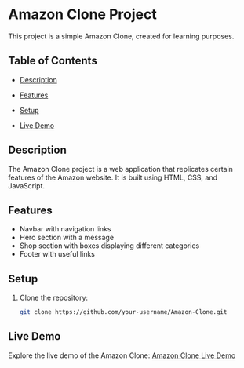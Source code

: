 # Amazon Clone Project

This project is a simple Amazon Clone, created for learning purposes.

## Table of Contents

- [Description](#description)
- [Features](#features)
- [Setup](#setup)

- [Live Demo](#live-demo)

## Description

The Amazon Clone project is a web application that replicates certain features of the Amazon website. It is built using HTML, CSS, and JavaScript.

## Features

- Navbar with navigation links
- Hero section with a message
- Shop section with boxes displaying different categories
- Footer with useful links

## Setup

1. Clone the repository:

   ```bash
   git clone https://github.com/your-username/Amazon-Clone.git

## Live Demo

Explore the live demo of the Amazon Clone: [Amazon Clone Live Demo](https://siddhantgavand12.github.io/Amazon-Clone/)

